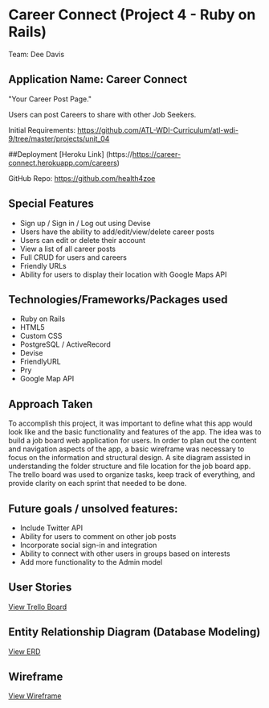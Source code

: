 # Career Connect (Project 4 - Ruby on Rails)
Team: Dee Davis

## Application Name: Career Connect
"Your Career Post Page."

Users can post Careers to share with other Job Seekers.


Initial Requirements: https://github.com/ATL-WDI-Curriculum/atl-wdi-9/tree/master/projects/unit_04

##Deployment
[Heroku Link] (https://https://career-connect.herokuapp.com/careers)

GitHub Repo: https://github.com/health4zoe


## Special Features

* Sign up / Sign in / Log out using Devise
* Users have the ability to add/edit/view/delete career posts
* Users can edit or delete their account
* View a list of all career posts
* Full CRUD for users and careers
* Friendly URLs
* Ability for users to display their location with Google Maps API


## Technologies/Frameworks/Packages used

* Ruby on Rails
* HTML5
* Custom CSS
* PostgreSQL / ActiveRecord
* Devise
* FriendlyURL
* Pry
* Google Map API



## Approach Taken

To accomplish this project, it was important to define what this app would look like and the basic functionality and features of the app.  The idea was to build a job board web application for users.  In order to plan out the content and navigation aspects of the app, a basic wireframe was necessary to focus on the information and structural design.  A site diagram assisted in understanding the folder structure and file location for the job board app.  The trello board was used to organize tasks, keep track of everything, and provide clarity on each sprint that needed to be done.




## Future goals / unsolved features:

* Include Twitter API
* Ability for users to comment on other job posts
* Incorporate social sign-in and integration
* Ability to connect with other users in groups based on interests
* Add more functionality to the Admin model


## User Stories

[View Trello Board](https://trello.com/b/IDuIGkFH/project-4-career-connect)

## Entity Relationship Diagram (Database Modeling)

[View ERD](http://imgur.com/a/f1YWJ)

## Wireframe

[View Wireframe](http://imgur.com/a/BLd5S)
